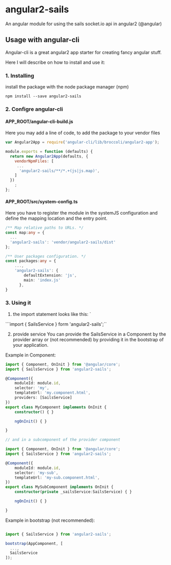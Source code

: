 # angular2-sails
An angular module for using the sails socket.io api in angular2 (@angular)

## Usage with angular-cli
Angular-cli is a great angular2 app starter for creating fancy angular stuff.

Here I will describe on how to install and use it:

### 1. Installing
install the package with the node package manager (npm)

```npm install --save angular2-sails```

### 2. Configre angular-cli

#### APP_ROOT/angular-cli-build.js
Here you may add a line of code, to add the package to your vendor files

```javascript
var Angular2App = require('angular-cli/lib/broccoli/angular2-app');

module.exports = function (defaults) {
  return new Angular2App(defaults, {
    vendorNpmFiles: [
     ...
      'angular2-sails/**/*.+(js|js.map)',
    ]
  })
    ;
};
```

#### APP_ROOT/src/system-config.ts
Here you have to register the module in the systemJS configuration and define the mapping location and the entry point.
```typescript
/** Map relative paths to URLs. */
const map:any = {
  ...
  'angular2-sails': 'vendor/angular2-sails/dist'
};
```

```typescript
/** User packages configuration. */
const packages:any = {
    ...,
    'angular2-sails': {
        defaultExtension: 'js',
        main: 'index.js'
      },
}
```

### 3. Using it

1. the import statement looks like this: `

```import { SailsService } form 'angular2-sails';``

2. provide service
You can provide the SailsService in a Component by the provider array or (not recommended) by providing it in the bootstrap of your application.

Example in Component:
```typescript
import { Component, OnInit } from '@angular/core';
import { SailsService } from 'angular2-sails';

@Component({
    moduleId: module.id,
    selector: 'my',
    templateUrl: 'my.component.html',
    providers: [SailsService]
})
export class MyComponent implements OnInit {
    constructor() { }

    ngOnInit() { }

}

// and in a subcomponent of the provider component

import { Component, OnInit } from '@angular/core';
import { SailsService } from 'angular2-sails';

@Component({
    moduleId: module.id,
    selector: 'my-sub',
    templateUrl: 'my-sub.component.html',
})
export class MySubComponent implements OnInit {
    constructor(private _sailsService:SailsService) { }

    ngOnInit() { }

}

```

Example in bootstrap (not recommended):
```typescript

import { SailsService } from 'angular2-sails';

bootstrap(AppComponent, [
  ...,
  SailsService
]);

```